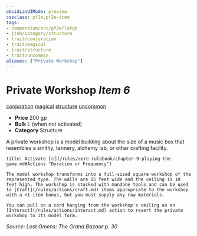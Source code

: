 ```yaml
---
obsidianUIMode: preview
cssclass: pf2e,pf2e-item
tags:
- compendium/src/pf2e/lotgb
- item/category/structure
- trait/conjuration
- trait/magical
- trait/structure
- trait/uncommon
aliases: ["Private Workshop"]
---
```

# Private Workshop *Item 6*  
[conjuration](/rules/traits/conjuration.md)  [magical](/rules/traits/magical.md)  [structure](/rules/traits/structure.md)  [uncommon](/rules/traits/uncommon.md)  

- **Price** 200 gp
- **Bulk** L (when not activated)
- **Category** Structure

A private workshop is a model building about the size of a music box that resembles a smithy, tannery, alchemy lab, or other crafting facility.

```ad-embed-ability
title: Activate [⏲](/rules/core-rulebook/chapter-9-playing-the-game.md#Actions "Duration or Frequency")

The model workshop transforms into a full-sized square workshop of the represented type. The walls are 15 feet wide and the ceiling is 10 feet high. The workshop is stocked with mundane tools and can be used to [Craft](/rules/actions/craft.md) items appropriate to the workshop with a +1 item bonus, but you must supply any raw materials.

You can pull on a cord hanging from the workshop's ceiling as an [Interact](/rules/actions/interact.md) action to revert the private workshop to its model form.
```

*Source: Lost Omens: The Grand Bazaar p. 30*